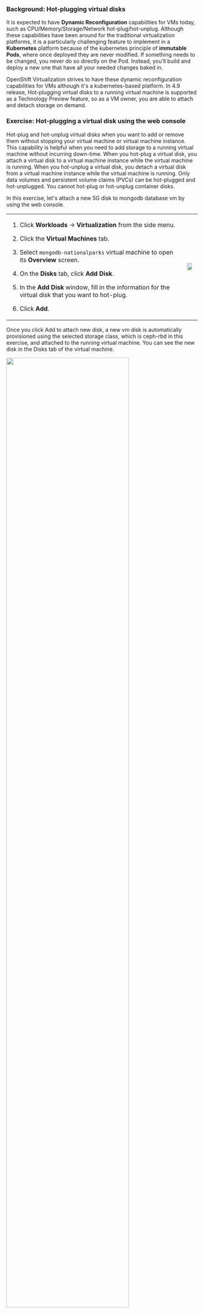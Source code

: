 ### Background: Hot-plugging virtual disks
It is expected to have **Dynamic Reconfiguration** capabilities for VMs today, such as CPU/Memory/Storage/Network hot-plug/hot-unplug.
Although these capabilities have been around for the traditional virtualization platforms, it is a particularly challenging feature to implement in a **Kubernetes** platform because of the kubernetes principle of **immutable Pods**, where once deployed they are never modified. If something needs to be changed, you never do so directly on the Pod. Instead, you’ll build and deploy a new one that have all your needed changes baked in.

OpenShift Virtualization strives to have these dynamic reconfiguration capabilities for VMs although it's a kubernetes-based platform. In 4.9 release, Hot-plugging virtual disks to a running virtual machine is supported as a Technology Preview feature, so as a VM owner, you are able to attach and detach storage on demand.

### Exercise: Hot-plugging a virtual disk using the web console
Hot-plug and hot-unplug virtual disks when you want to add or remove them without stopping your virtual machine or virtual machine instance. This capability is helpful when you need to add storage to a running virtual machine without incurring down-time. When you hot-plug a virtual disk, you attach a virtual disk to a virtual machine instance while the virtual machine is running. When you hot-unplug a virtual disk, you detach a virtual disk from a virtual machine instance while the virtual machine is running. Only data volumes and persistent volume claims (PVCs) can be hot-plugged and hot-unplugged. You cannot hot-plug or hot-unplug container disks.

In this exercise, let's attach a new 5G disk to mongodb database vm by using the web console.
<table>
  <tr>
    <td>

1. Click **Workloads** → **Virtualization** from the side menu.
   
2. Click the **Virtual Machines** tab.
   
3. Select `mongodb-nationalparks` virtual machine to open its **Overview** screen.

4. On the **Disks** tab, click **Add Disk**.

5. In the **Add Disk** window, fill in the information for the virtual disk that you want to hot-plug.

6. Click **Add**.
   </td>
   <td><img src="img/hot-plug-disk-card.png" width="80%"/></td>
  </tr>
 </table>

Once you click Add to attach new disk, a new vm disk is automatically provisioned using the selected storage class, which is ceph-rbd in this exercise, and attached to the running virtual machine. You can see the new disk in the Disks tab of the virtual machine.

<img src="img/hot-plug-disk-list.png" width="80%"/></td>

To verify if the new 5G disk is recognized and ready to use by the guest operating system, let's connect the console of our virtual machine and list block devices.

1. Click **Workloads** → **Virtualization** from the side menu.
   
2. Click the **Virtual Machines** tab.
   
3. Select `mongodb-nationalparks` virtual machine to open its **Overview** screen.

4. Navigate to the "**Console**" tab. You'll be able to login with "**centos/redhat**", noting that you may have to click on the console window for it to capture your input.

5. Once you're in the virtual machine, run the lsblk command to list block devices recognized by the operating system.
```execute
sudo lsblk
```
<img src="img/hot-plug-disk-lsblk.png" width="50%"/></td>

### Exercise: Expand the VM's disk
OpenShift allows users to easily resize an existing PersistentVolumeClaim (PVC) objects. You no longer have to manually interact with the storage backend or delete and recreate PV and PVC objects to increase the size of a volume. Shrinking persistent volumes is not supported.

In this exercise, let's resize our hot-plugged 5G disk to 7G by using the web console.
<table>
  <tr>
    <td>

1. Click **Workloads** → **Virtualization** from the side menu.
   
2. Click the **Virtual Machines** tab.
   
3. Select `mongodb-nationalparks` virtual machine to open its **Overview** screen.

4. On the **Disks** tab, click the **PVC name** of the `PersistingHotplug` disk.

5. In the **PersistentVolumeClaims** window, click **Actions** → **Expand PVC**

6. In the **Expand PersistentVolumeClaim** pop-up window, set the **Total Size** as **7 GiB**

7. Click **Expand**.
   
   </td>
   <td><img src="img/hot-plug-disk-expand-pvc.png" width="100%"/></td>
  </tr>
 </table>

Currently, guest operating systems are not noticed automatically when you expand one of VM disks as we did in this exercise. The feature to automatically notify guest operating systems has already been implemented and merged into the upstream KubeVirt project (https://github.com/kubevirt/kubevirt/pull/5981), and is expected to be added into a future OpenShift Virtualization release.
To verify if the guest operating system has recognized the disk expansion, let's connect the console of our virtual machine and list block devices again.
Size of the hot-plugged disk should still listed as 5G instead of 7G.

1. Click **Workloads** → **Virtualization** from the side menu.
   
2. Click the **Virtual Machines** tab.
   
3. Select `mongodb-nationalparks` virtual machine to open its **Overview** screen.

4. Navigate to the "**Console**" tab. You'll be able to login with "**centos/redhat**", noting that you may have to click on the console window for it to capture your input.

5. Once you're in the virtual machine, run the lsblk command to list block devices recognized by the operating system.
```execute
sudo lsblk
```
<img src="img/hot-plug-disk-lsblk.png" width="50%"/></td>

OpenShift Virtualization creates one pod for each running virtual machine. This pod's primary container runs the virt-launcher. The main purpose of the virt-launcher Pod is to provide the cgroups and namespaces which will be used to host the VM process.
An instance of `libvirtd` is present in every VM pod. virt-launcher uses libvirtd to manage the life-cycle of the VM process.
libvirt is an open-source API, daemon and management tool for managing platform virtualization including KVM, `virsh` is the most popular command line interface to interact with libvirt daemon `libvirtd`. In other words, you can manage KVM VM’s using `virsh` command line interface.
To send a disk size change event to guest operating system, we can execute `virsh blockresize` command inside the virt-launcher pod of the virtual machine.
Let's connect the terminal of `virt-launcher` pod of our virtual machine and execute `virsh blockresize` command to notify guest operating system so that it can recognize the disk size expansion.

1. Click **Workloads** → **Pods** from the side menu.
   
2. Select the Pod whose name starts with `virt-launcher-mongodb-nationalparks` its **Overview** screen.

3. Navigate to the "**Terminal**" tab. You may have to click on the console window for it to capture your input.

4. Once you're in the Pod's terminal, run the following commands to list block devices attached to the running virtual machine.

First list the running virtual machine and note it's Id.
```execute
virsh list
```
~~~bash
 Id   Name                                State
---------------------------------------------------
 1    backup-test_mongodb-nationalparks   running
~~~
Now list the block devices attached to the running virtual machine with `virsh domblklist` command.
```execute
virsh domblklist 1
```
~~~bash
 Target   Source
-----------------------------------------------------------------------------------------------------------
 vda      /dev/mongodb-nationalparks
 vdb      /var/run/kubevirt-ephemeral-disks/cloud-init-data/backup-test/mongodb-nationalparks/noCloud.iso
 sda      /var/run/kubevirt/hotplug-disks/disk-0
~~~
Name of the disk we have expanded should be disk-0. You can check the name of the disk on the **Disks** tab of the virtual machine if you are not sure.
Once you identify the disk which is `sda` in our example, then run the `virsh blockresize` command to notify the guest operating system that the disk is expanded to 7 GB.
```execute
virsh blockresize 1 sda 7g
```
~~~bash
Block device 'sda' is resized
~~~
After executing the `virsh blockresize` command, verify by listing block devices recognized by the operating system again in the virtual machine console.
```execute
sudo lsblk
```
<img src="img/hot-plug-disk-lsblk-expanded.png" width="50%"/></td>

### Exercise: Hot-unplugging a virtual disk using the web console
Hot-unplug virtual disks when you want to remove them without stopping your virtual machine or virtual machine instance. This capability is helpful when you need to remove storage from a running virtual machine without incurring down-time. When you hot-unplug a virtual disk, you detach a virtual disk from a virtual machine instance while the virtual machine is running. Only data volumes and persistent volume claims (PVCs) can be hot-unplugged.

In this exercise, let's detach the disk that we have hot-plugged in the previous exercise from our mongodb database vm by using the web console.
<table>
  <tr>
    <td>

1. Click **Workloads** → **Virtualization** from the side menu.
   
2. Click the **Virtual Machines** tab.
   
3. Select `mongodb-nationalparks` virtual machine to open its **Overview** screen.

4. Click the **Disks** tab. The page displays a list of disks attached to the virtual machine.

5. Click the Options menu <img src="data:image/png;base64,iVBORw0KGgoAAAANSUhEUgAAABsAAAAjCAIAAADqn+bCAAAACXBIWXMAAA7EAAAOxAGVKw4bAAAA+0lEQVRIie2WMQqEMBBFJ47gUXRBLyBYqbUXULCx9CR2XsAb6AlUEM9kpckW7obdZhwWYWHXX/3i8TPJZEKEUgpOlXFu3JX4V4kmB2qaZhgGKSUiZlkWxzEBC84N9zxv27bdO47Tti0Bs3at4wBgXVca/lJnfN/XPggCGmadIwAsywIAiGhZFk1ydy2EYJKgGCqK4vZUVVU0zKpxnmftp2mi4S/1GhG1N82DMWNNYVmW4zgqpRAxTVMa5t4evlg11nXd9/1eY57nSZIQMKtG13WllLu3bbvrOgJmdUbHwfur8Xniqw6Hh5UYRdGDNowwDA+WvP4UV+JPJ94B1gKUWcTOCT0AAAAASUVORK5CYII=" alt="kebab" title="Options menu"> of the **disk** named `disk-0` which is marked as `PersistingHotplug`

6. Click **Delete**.
   
7. In the confirmation pop-up window, click **Detach** to hot-unplug the disk.
   </td>
   <td><img src="img/hot-plug-disk-detach.png" width="100%"/></td>
  </tr>
 </table>

Once you click **Detach** to hot-unplug the disk it's  detached from the running virtual machine and guest operating system automatically recognizes the event. 
To verify if the 7G disk removal is recognized by the guest operating system, let's connect the console of our virtual machine and list block devices once again. The disk should no longer be listed by the guest operating system.

1. Click **Workloads** → **Virtualization** from the side menu.
   
2. Click the **Virtual Machines** tab.
   
3. Select `mongodb-nationalparks` virtual machine to open its **Overview** screen.

4. Navigate to the "**Console**" tab. You'll be able to login with "**centos/redhat**", noting that you may have to click on the console window for it to capture your input.

5. Once you're in the virtual machine, run the lsblk command to list block devices recognized by the operating system.
```execute
sudo lsblk
```
<img src="img/hot-plug-disk-lsblk-removed.png" width="50%"/></td>

That's it for hot-plugging and expanding virtual disks - we've hot-plugged a new 5GB disk to our mongodb database virtual machine using OpenShift web console, expanded its size to 7GB and finally hot-unplugged it from our virtual machine.
